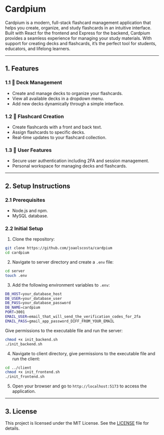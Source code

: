 # Cardpium

Cardpium is a modern, full-stack flashcard management application that helps you create, organize, and study flashcards in an intuitive interface. Built with React for the frontend and Express for the backend, Cardpium provides a seamless experience for managing your study materials. With support for creating decks and flashcards, it’s the perfect tool for students, educators, and lifelong learners.

---

## 1. Features

### 1.1 📁 Deck Management

-  Create and manage decks to organize your flashcards.
-  View all available decks in a dropdown menu.
-  Add new decks dynamically through a simple interface.

### 1.2 📝 Flashcard Creation

-  Create flashcards with a front and back text.
-  Assign flashcards to specific decks.
-  Real-time updates to your flashcard collection.

### 1.3 👤 User Features

-  Secure user authentication including 2FA and session management.
-  Personal workspace for managing decks and flashcards.

---

## 2. Setup Instructions

### 2.1 Prerequisites

-  Node.js and npm.
-  MySQL database.

### 2.2 Initial Setup

1. Clone the repository:

```bash
git clone https://github.com/joaolscosta/cardpium
cd cardpium
```

2. Navigate to server directory and create a `.env` file:

```bash
cd server
touch .env
```

3. Add the following environment variables to `.env`:

```bash
DB_HOST=your_database_host
DB_USER=your_database_user
DB_PASS=your_database_password
DB_NAME=cardpium
PORT=3001
EMAIL_USER=email_that_will_send_the_verification_codes_for_2fa
EMAIL_PASS=gmail_app_password_DIFF_FROM_YOUR_EMAIL
```

Give permissions to the executable file and run the server:

```bash
chmod +x init_backend.sh
./init_backend.sh
```

4. Navigate to client directory, give permissions to the executable file and run the client:

```bash
cd ../client
chmod +x init_frontend.sh
./init_frontend.sh
```

5. Open your browser and go to `http://localhost:5173` to access the application.

---

## 3. License

This project is licensed under the MIT License. See the [LICENSE](LICENSE) file for details.
